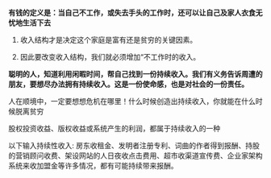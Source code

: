 **有钱的定义是：当自己不工作，或失去手头的工作时，还可以让自己及家人衣食无忧地生活下去**

1. 收入结构才是决定这个家庭是富有还是贫穷的关键因素。

2. 因此要改变收入结构，我们就必须增加“不工作时的收入。

**聪明的人，知道利用闲暇时间，帮自己找到一份持续收入。我们有义务告诉周遭的朋友，要想尽办法拥有持续收入。这是一份使命感，也是对社会的一份责任。**

人在顺境中，一定要想想危机在哪里！什么时候创造出持续收入，你就能在什么时候脱离贫穷

股权投资收益、版权收益或系统产生的利润，都属于持续收入的一种

以下输入持续性收入:
房东收租金、发明者注册专利、词曲的作者得到报酬、持股的营销顾问收费、架设网站的人日夜收点击费用、超市收渠道宣传费、企业家架构系统来收加盟金等许多情况，都有可能持续带来报酬。
